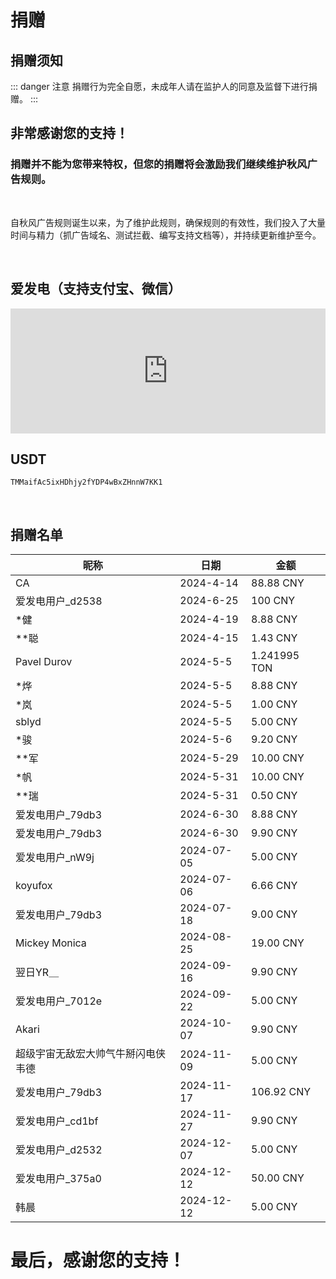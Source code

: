 # 捐赠

## 捐赠须知

::: danger 注意
捐赠行为完全自愿，未成年人请在监护人的同意及监督下进行捐赠。
:::

## 非常感谢您的支持！
### 捐赠并不能为您带来特权，但您的捐赠将会激励我们继续维护秋风广告规则。

<br>

自秋风广告规则诞生以来，为了维护此规则，确保规则的有效性，我们投入了大量时间与精力（抓广告域名、测试拦截、编写支持文档等），并持续更新维护至今。

<br>

## 爱发电（支持支付宝、微信）

<iframe id="afdian_leaflet_AdsRule" src="https://afdian.com/leaflet?slug=AdsRule" width="100%" scrolling="no" height="200" frameborder="0"></iframe>

## USDT
```USDT-Trc20
TMMaifAc5ixHDhjy2fYDP4wBxZHnnW7KK1
```

<br>

## 捐赠名单

| 昵称                    | 日期        | 金额            |
|-----------------------|------------|-----------------|
| CA                    | 2024-4-14  | 88.88 CNY       |
| 爱发电用户_d2538       | 2024-6-25  | 100 CNY         |
| *健                   | 2024-4-19  | 8.88 CNY        |
| **聪                  | 2024-4-15  | 1.43 CNY        |
| Pavel Durov           | 2024-5-5   | 1.241995 TON    |
| *烨                   | 2024-5-5   | 8.88 CNY        |
| *岚                   | 2024-5-5   | 1.00 CNY        |
| sblyd                 | 2024-5-5   | 5.00 CNY        | 
| *骏                   | 2024-5-6   | 9.20 CNY        |
| **军                  | 2024-5-29  | 10.00 CNY       |
| *帆                   | 2024-5-31  | 10.00 CNY       |
| **瑞                  | 2024-5-31  | 0.50 CNY        |
| 爱发电用户_79db3       | 2024-6-30  | 8.88 CNY        | 
| 爱发电用户_79db3       | 2024-6-30  | 9.90 CNY        | 
| 爱发电用户_nW9j       | 2024-07-05  | 5.00 CNY        |
| koyufox              | 2024-07-06  | 6.66 CNY        |
|爱发电用户_79db3       | 2024-07-18  | 9.00 CNY        | 
|Mickey Monica         | 2024-08-25  | 19.00 CNY       | 
|翌日YR＿               | 2024-09-16  | 9.90 CNY        | 
|爱发电用户_7012e        | 2024-09-22  | 5.00 CNY       | 
|Akari                  | 2024-10-07  | 9.90 CNY       | 
|超级宇宙无敌宏大帅气牛掰闪电侠韦德  | 2024-11-09  | 5.00 CNY| 
|爱发电用户_79db3  | 2024-11-17  | 106.92 CNY| 
|爱发电用户_cd1bf  | 2024-11-27  | 9.90 CNY|
|爱发电用户_d2532  | 2024-12-07  | 5.00 CNY|
|爱发电用户_375a0  | 2024-12-12  | 50.00 CNY|
|韩晨             | 2024-12-12  | 5.00 CNY|

# 最后，感谢您的支持！
